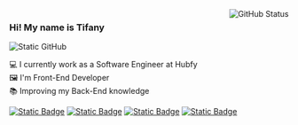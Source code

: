 <img align='right' src="https://github-readme-stats.vercel.app/api?username=pinuya&show_icons=true&title_color=FBC0CD&text_color=FFF&icon_color=FBC0CD&bg_color=0D1017&hide_border=true&cache_seconds=2300" alt="GitHub Status">

### Hi! My name is Tifany

<img src="https://img.shields.io/static/v1?label=Overview&message=TIFANY&color=FBC0CD&style=for-the-badge&logo=GitHub" alt="Static GitHub">

<p>💻 I currently work as a Software Engineer at Hubfy<br/>🖼️ I'm Front-End Developer <br/>📚 
Improving my Back-End knowledge</p> 

[![Static Badge](https://img.shields.io/badge/website-white)](https://pinuya.site/)
[![Static Badge](https://img.shields.io/badge/twitter-white)](https://x.com/pinuyami)
[![Static Badge](https://img.shields.io/badge/linkedin-white)](https://www.linkedin.com/in/tifanyanunes/)
[![Static Badge](https://img.shields.io/badge/instagram-white)](https://www.instagram.com/pinuyami/)
